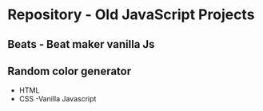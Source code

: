 # Repository - Old JavaScript Projects

## Beats - Beat maker vanilla Js
## Random color generator 

- HTML 
- CSS
-Vanilla Javascript
